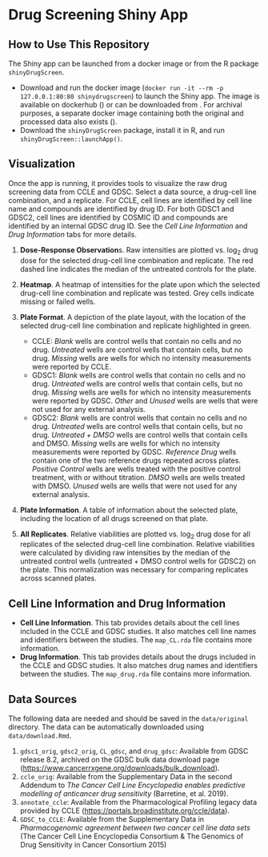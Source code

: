 # Drug Screening Shiny App

## How to Use This Repository

The Shiny app can be launched from a docker image or from the R package `shinyDrugScreen`.
- Download and run the docker image (`docker run -it --rm -p 127.0.0.1:80:80 shinydrugscreen`) to launch the Shiny app. The image is available on dockerhub () or can be downloaded from . For archival purposes, a separate docker image containing both the original and processed data also exists ().
- Download the `shinyDrugScreen` package, install it in R, and run `shinyDrugScreen::launchApp()`.

## Visualization

Once the app is running, it provides tools to visualize the raw drug screening data from CCLE and GDSC. Select a data source, a drug-cell line combination, and a replicate. For CCLE, cell lines are identified by cell line name and compounds are identified by drug ID. For both GDSC1 and GDSC2, cell lines are identified by COSMIC ID and compounds are identified by an internal GDSC drug ID. See the *Cell Line Information* and *Drug Information* tabs for more details.

1. **Dose-Response Observation**s. Raw intensities are plotted vs. log<sub>2</sub> drug dose for the selected drug-cell line combination and replicate.
The red dashed line indicates the median of the untreated controls for the plate.

2. **Heatmap**. A heatmap of intensities for the plate upon which the selected drug-cell line combination and replicate was tested.
Grey cells indicate missing or failed wells.

3. **Plate Format**. A depiction of the plate layout, with the location of the selected drug-cell line combination and replicate highlighted in green.
    - CCLE:
*Blank* wells are control wells that contain no cells and no drug.
*Untreated* wells are control wells that contain cells, but no drug.
*Missing* wells are wells for which no intensity measurements were reported by CCLE.
    - GDSC1:
*Blank* wells are control wells that contain no cells and no drug.
*Untreated* wells are control wells that contain cells, but no drug.
*Missing* wells are wells for which no intensity measurements were reported by GDSC.
*Other* and *Unused* wells are wells that were not used for any external analysis.
    - GDSC2:
*Blank* wells are control wells that contain no cells and no drug.
*Untreated* wells are control wells that contain cells, but no drug.
*Untreated + DMSO* wells are control wells that contain cells and DMSO.
*Missing* wells are wells for which no intensity measurements were reported by GDSC.
*Reference Drug* wells contain one of the two reference drugs repeated across plates.
*Positive Control* wells are wells treated with the positive control treatment, with or without titration.
*DMSO* wells are wells treated with DMSO.
*Unused* wells are wells that were not used for any external analysis.

4. **Plate Information**. A table of information about the selected plate, including the location of all drugs screened on that plate.

5. **All Replicates**. Relative viabilities are plotted vs. log<sub>2</sub> drug dose for all replicates of the selected drug-cell line combination.
Relative viabilities were calculated by dividing raw intensities by the median of the untreated control wells (untreated + DMSO control wells for GDSC2) on the plate.
This normalization was necessary for comparing replicates across scanned plates.

## Cell Line Information and Drug Information

- **Cell Line Information**. This tab provides details about the cell lines included in the CCLE and GDSC studies. It also matches cell line names and identifiers between the studies. The `map_CL.rda` file contains more information.
- **Drug Information**. This tab provides details about the drugs included in the CCLE and GDSC studies. It also matches drug names and identifiers between the studies. The `map_drug.rda` file contains more information.

## Data Sources

The following data are needed and should be saved in the `data/original` directory. The data can be automatically downloaded using `data/download.Rmd`.

1. `gdsc1_orig`, `gdsc2_orig`, `CL_gdsc`, and `drug_gdsc`: Available from GDSC release 8.2, archived on the GDSC bulk data download page (https://www.cancerrxgene.org/downloads/bulk_download).
2. `ccle_orig`: Available from the Supplementary Data in the second Addendum to *The Cancer Cell Line Encyclopedia enables predictive modelling of anticancer drug sensitivity* (Barretine, et al. 2019).
3. `annotate_ccle`: Available from the Pharmacological Profiling legacy data provided by CCLE (https://portals.broadinstitute.org/ccle/data).
4. `GDSC_to_CCLE`: Available from the Supplementary Data in *Pharmacogenomic agreement between two cancer cell line data sets* (The Cancer Cell Line Encyclopedia Consortium & The Genomics of Drug Sensitivity in Cancer Consortium 2015)
